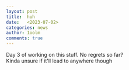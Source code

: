 ```yaml
---
layout: post
title:  huh
date:   <2023-07-02>
categories: news
author: 1oolm
comments: true
---
```

Day 3 of working on this stuff.  No regrets so far?   
Kinda unsure if it'll lead to anywhere though
